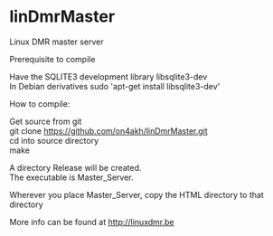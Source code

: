 linDmrMaster
============

Linux DMR master server

Prerequisite to compile

Have the SQLITE3 development library libsqlite3-dev<br>
In Debian derivatives sudo 'apt-get install libsqlite3-dev'

How to compile:

Get source from git<br>
git clone https://github.com/on4akh/linDmrMaster.git<br>
cd into source directory<br>
make

A directory Release will be created.<br>
The executable is Master_Server.

Wherever you place Master_Server, copy the HTML directory to that directory

More info can be found at http://linuxdmr.be



